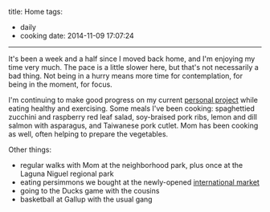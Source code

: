 title: Home
tags:
  - daily
  - cooking
date: 2014-11-09 17:07:24
---

It's been a week and a half since I moved back home, and I'm enjoying my time very much. The pace is a little slower here, but that's not necessarily a bad thing. Not being in a hurry means more time for contemplation, for being in the moment, for focus.

I'm continuing to make good progress on my current [personal project](http://llllyrics.com) while eating healthy and exercising. Some meals I've been cooking: spaghettied zucchini and raspberry red leaf salad, soy-braised pork ribs, lemon and dill salmon with asparagus, and Taiwanese pork cutlet. Mom has been cooking as well, often helping to prepare the vegetables.

Other things:

- regular walks with Mom at the neighborhood park, plus once at the Laguna Niguel regional park
- eating persimmons we bought at the newly-opened [international market](http://www.wholesomechoice.com/about.php)
- going to the Ducks game with the cousins
- basketball at Gallup with the usual gang
